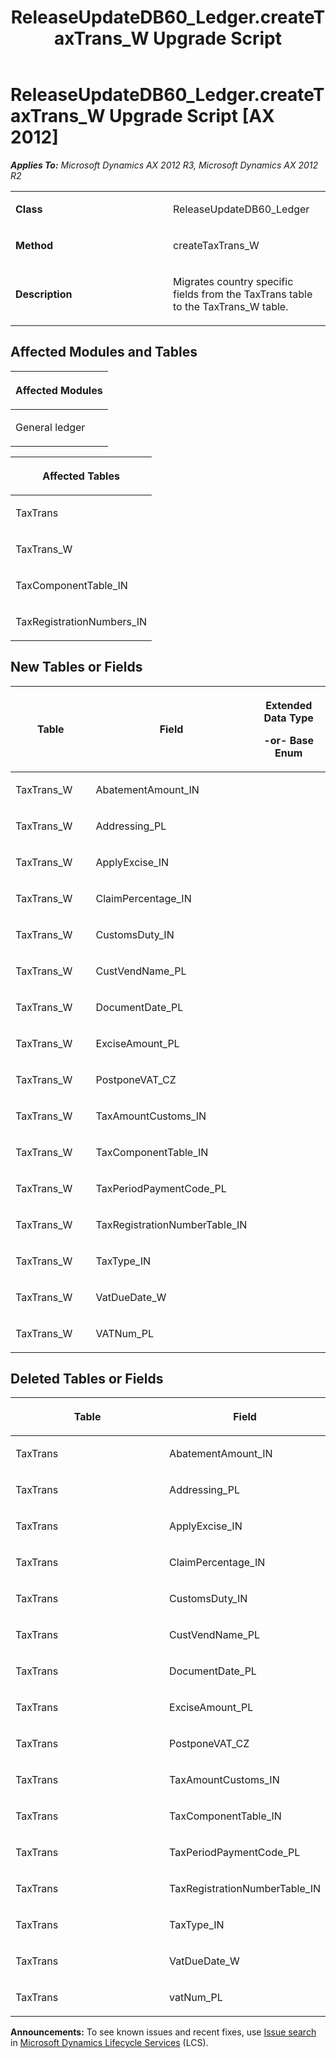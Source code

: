 ﻿---
title: ReleaseUpdateDB60_Ledger.createTaxTrans_W Upgrade Script
TOCTitle: ReleaseUpdateDB60_Ledger.createTaxTrans_W Upgrade Script
ms:assetid: 8df35395-0f50-cfb1-f4c8-4fbddcf9223d
ms:mtpsurl: https://msdn.microsoft.com/en-us/library/JJ736495(v=AX.60)
ms:contentKeyID: 49709685
ms.date: 05/18/2015
mtps_version: v=AX.60
---

# ReleaseUpdateDB60\_Ledger.createTaxTrans\_W Upgrade Script [AX 2012]


_**Applies To:** Microsoft Dynamics AX 2012 R3, Microsoft Dynamics AX 2012 R2_

<table>
<colgroup>
<col style="width: 50%" />
<col style="width: 50%" />
</colgroup>
<tbody>
<tr class="odd">
<td><p><strong>Class</strong></p></td>
<td><p>ReleaseUpdateDB60_Ledger</p></td>
</tr>
<tr class="even">
<td><p><strong>Method</strong></p></td>
<td><p>createTaxTrans_W</p></td>
</tr>
<tr class="odd">
<td><p><strong>Description</strong></p></td>
<td><p>Migrates country specific fields from the TaxTrans table to the TaxTrans_W table.</p></td>
</tr>
</tbody>
</table>


## Affected Modules and Tables

<table>
<colgroup>
<col style="width: 100%" />
</colgroup>
<thead>
<tr class="header">
<th><p>Affected Modules</p></th>
</tr>
</thead>
<tbody>
<tr class="odd">
<td><p>General ledger</p></td>
</tr>
</tbody>
</table>


<table>
<colgroup>
<col style="width: 100%" />
</colgroup>
<thead>
<tr class="header">
<th><p>Affected Tables</p></th>
</tr>
</thead>
<tbody>
<tr class="odd">
<td><p>TaxTrans</p></td>
</tr>
<tr class="even">
<td><p>TaxTrans_W</p></td>
</tr>
<tr class="odd">
<td><p>TaxComponentTable_IN</p></td>
</tr>
<tr class="even">
<td><p>TaxRegistrationNumbers_IN</p></td>
</tr>
</tbody>
</table>


## New Tables or Fields

<table>
<colgroup>
<col style="width: 33%" />
<col style="width: 33%" />
<col style="width: 33%" />
</colgroup>
<thead>
<tr class="header">
<th><p>Table</p></th>
<th><p>Field</p></th>
<th><p>Extended Data Type</p>
<p>-or- Base Enum</p></th>
</tr>
</thead>
<tbody>
<tr class="odd">
<td><p>TaxTrans_W</p></td>
<td><p>AbatementAmount_IN</p></td>
<td><p></p></td>
</tr>
<tr class="even">
<td><p>TaxTrans_W</p></td>
<td><p>Addressing_PL</p></td>
<td><p></p></td>
</tr>
<tr class="odd">
<td><p>TaxTrans_W</p></td>
<td><p>ApplyExcise_IN</p></td>
<td><p></p></td>
</tr>
<tr class="even">
<td><p>TaxTrans_W</p></td>
<td><p>ClaimPercentage_IN</p></td>
<td><p></p></td>
</tr>
<tr class="odd">
<td><p>TaxTrans_W</p></td>
<td><p>CustomsDuty_IN</p></td>
<td><p></p></td>
</tr>
<tr class="even">
<td><p>TaxTrans_W</p></td>
<td><p>CustVendName_PL</p></td>
<td><p></p></td>
</tr>
<tr class="odd">
<td><p>TaxTrans_W</p></td>
<td><p>DocumentDate_PL</p></td>
<td><p></p></td>
</tr>
<tr class="even">
<td><p>TaxTrans_W</p></td>
<td><p>ExciseAmount_PL</p></td>
<td><p></p></td>
</tr>
<tr class="odd">
<td><p>TaxTrans_W</p></td>
<td><p>PostponeVAT_CZ</p></td>
<td><p></p></td>
</tr>
<tr class="even">
<td><p>TaxTrans_W</p></td>
<td><p>TaxAmountCustoms_IN</p></td>
<td><p></p></td>
</tr>
<tr class="odd">
<td><p>TaxTrans_W</p></td>
<td><p>TaxComponentTable_IN</p></td>
<td><p></p></td>
</tr>
<tr class="even">
<td><p>TaxTrans_W</p></td>
<td><p>TaxPeriodPaymentCode_PL</p></td>
<td><p></p></td>
</tr>
<tr class="odd">
<td><p>TaxTrans_W</p></td>
<td><p>TaxRegistrationNumberTable_IN</p></td>
<td><p></p></td>
</tr>
<tr class="even">
<td><p>TaxTrans_W</p></td>
<td><p>TaxType_IN</p></td>
<td><p></p></td>
</tr>
<tr class="odd">
<td><p>TaxTrans_W</p></td>
<td><p>VatDueDate_W</p></td>
<td><p></p></td>
</tr>
<tr class="even">
<td><p>TaxTrans_W</p></td>
<td><p>VATNum_PL</p></td>
<td><p></p></td>
</tr>
</tbody>
</table>


## Deleted Tables or Fields

<table>
<colgroup>
<col style="width: 50%" />
<col style="width: 50%" />
</colgroup>
<thead>
<tr class="header">
<th><p>Table</p></th>
<th><p>Field</p></th>
</tr>
</thead>
<tbody>
<tr class="odd">
<td><p>TaxTrans</p></td>
<td><p>AbatementAmount_IN</p></td>
</tr>
<tr class="even">
<td><p>TaxTrans</p></td>
<td><p>Addressing_PL</p></td>
</tr>
<tr class="odd">
<td><p>TaxTrans</p></td>
<td><p>ApplyExcise_IN</p></td>
</tr>
<tr class="even">
<td><p>TaxTrans</p></td>
<td><p>ClaimPercentage_IN</p></td>
</tr>
<tr class="odd">
<td><p>TaxTrans</p></td>
<td><p>CustomsDuty_IN</p></td>
</tr>
<tr class="even">
<td><p>TaxTrans</p></td>
<td><p>CustVendName_PL</p></td>
</tr>
<tr class="odd">
<td><p>TaxTrans</p></td>
<td><p>DocumentDate_PL</p></td>
</tr>
<tr class="even">
<td><p>TaxTrans</p></td>
<td><p>ExciseAmount_PL</p></td>
</tr>
<tr class="odd">
<td><p>TaxTrans</p></td>
<td><p>PostponeVAT_CZ</p></td>
</tr>
<tr class="even">
<td><p>TaxTrans</p></td>
<td><p>TaxAmountCustoms_IN</p></td>
</tr>
<tr class="odd">
<td><p>TaxTrans</p></td>
<td><p>TaxComponentTable_IN</p></td>
</tr>
<tr class="even">
<td><p>TaxTrans</p></td>
<td><p>TaxPeriodPaymentCode_PL</p></td>
</tr>
<tr class="odd">
<td><p>TaxTrans</p></td>
<td><p>TaxRegistrationNumberTable_IN</p></td>
</tr>
<tr class="even">
<td><p>TaxTrans</p></td>
<td><p>TaxType_IN</p></td>
</tr>
<tr class="odd">
<td><p>TaxTrans</p></td>
<td><p>VatDueDate_W</p></td>
</tr>
<tr class="even">
<td><p>TaxTrans</p></td>
<td><p>vatNum_PL</p></td>
</tr>
</tbody>
</table>

  
**Announcements:** To see known issues and recent fixes, use [Issue search](http://go.microsoft.com/fwlink/?linkid=389258) in [Microsoft Dynamics Lifecycle Services](http://go.microsoft.com/fwlink/?linkid=306505) (LCS).

